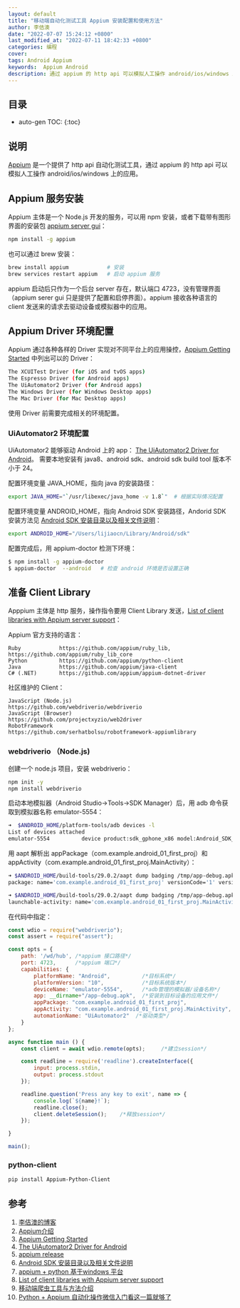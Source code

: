 ```yaml
---
layout: default
title: "移动端自动化测试工具 Appium 安装配置和使用方法"
author: 李佶澳
date: "2022-07-07 15:24:12 +0800"
last_modified_at: "2022-07-11 18:42:33 +0800"
categories: 编程
cover:
tags: Android Appium
keywords:  Appium Android
description: 通过 appium 的 http api 可以模拟人工操作 android/ios/windows 上的应用
---
```


## 目录

* auto-gen TOC:
{:toc}

## 说明

[Appium][2] 是一个提供了 http api 自动化测试工具，通过 appium 的 http api 可以模拟人工操作 android/ios/windows 上的应用。

## Appium 服务安装

Appium 主体是一个 Node.js 开发的服务，可以用 npm 安装，或者下载带有图形界面的安装包 [appium server gui][5]：

```sh
npm install -g appium
```

也可以通过 brew 安装：

```sh
brew install appium            # 安装
brew services restart appium   # 启动 appium 服务
```

appium 启动后只作为一个后台 server 存在，默认端口 4723，没有管理界面（appium serer gui 只是提供了配置和启停界面）。appium 接收各种语言的 client 发送来的请求去驱动设备或模拟器中的应用。

## Appium Driver 环境配置

Appium 通过各种各样的 Driver 实现对不同平台上的应用操控，[Appium Getting Started][3] 中列出可以的 Driver：

```sh
The XCUITest Driver (for iOS and tvOS apps)
The Espresso Driver (for Android apps)
The UiAutomator2 Driver (for Android apps)
The Windows Driver (for Windows Desktop apps)
The Mac Driver (for Mac Desktop apps)
```

使用 Driver 前需要完成相关的环境配置。

###  UiAutomator2 环境配置

UiAutomator2 能够驱动 Android 上的 app： [The UiAutomator2 Driver for Android][4]。
需要本地安装有 java8、android sdk、android sdk build tool 版本不小于 24。

配置环境变量 JAVA_HOME，指向 java 的安装路径：

```sh
export JAVA_HOME="`/usr/libexec/java_home -v 1.8`"  # 根据实际情况配置
```

配置环境变量 ANDROID_HOME，指向 Android SDK 安装路径，Andorid SDK 安装方法见 [Android SDK 安装目录以及相关文件说明][6]：

```sh
export ANDROID_HOME="/Users/lijiaocn/Library/Android/sdk"
```

配置完成后，用 appium-doctor 检测下环境：

```sh
$ npm install -g appium-doctor
$ appium-doctor  --android   # 检查 android 环境是否设置正确
```

## 准备 Client Library

Apppium 主体是 http 服务，操作指令要用 Client Library 发送，[List of client libraries with Appium server support][8]：

Appium 官方支持的语言：

```
Ruby            https://github.com/appium/ruby_lib, https://github.com/appium/ruby_lib_core
Python          https://github.com/appium/python-client
Java            https://github.com/appium/java-client
C# (.NET)       https://github.com/appium/appium-dotnet-driver
```

社区维护的 Client：

```
JavaScript (Node.js)          https://github.com/webdriverio/webdriverio
JavaScript (Browser)          https://github.com/projectxyzio/web2driver
RobotFramework                https://github.com/serhatbolsu/robotframework-appiumlibrary
```

### webdriverio （Node.js)

创建一个 node.js 项目，安装 webdriverio：

```sh
npm init -y 
npm install webdriverio
```

启动本地模拟器（Android Studio->Tools->SDK Manager）后，用 adb 命令获取到模拟器名称 emulator-5554：

```sh
➜  $ANDROID_HOME/platform-tools/adb devices -l
List of devices attached
emulator-5554          device product:sdk_gphone_x86 model:Android_SDK_built_for_x86 device:generic_x86 transport_id:2
```

用 aapt 解析出 appPackage（com.example.android_01_first_proj）和 appActivity（com.example.android_01_first_proj.MainActivity）：

```sh
➜ $ANDROID_HOME/build-tools/29.0.2/aapt dump badging /tmp/app-debug.apk |grep package
package: name='com.example.android_01_first_proj' versionCode='1' versionName='1.0' compileSdkVersion='31' compileSdkVersionCodename='12'

➜ $ANDROID_HOME/build-tools/29.0.2/aapt dump badging /tmp/app-debug.apk |grep launchable-activity
launchable-activity: name='com.example.android_01_first_proj.MainActivity'  label='android-01-first-proj' icon=''
```

在代码中指定：


```js
const wdio = require("webdriverio");
const assert = require("assert");

const opts = {
    path: '/wd/hub', /*appium 接口路径*/
    port: 4723,      /*appium 端口*/
    capabilities: {
        platformName: "Android",          /*目标系统*/
        platformVersion: "10",            /*目标系统版本*/
        deviceName: "emulator-5554",      /*adb管理的模拟器/设备名称*/
        app: __dirname+"/app-debug.apk",  /*安装到目标设备的应用文件*/
        appPackage: "com.example.android_01_first_proj",                 /*目标 app 的包名*/    
        appActivity: "com.example.android_01_first_proj.MainActivity",   /*目标 app 的登陆Activity*/    
        automationName: "UiAutomator2"  /*驱动类型*/
    }
};

async function main () {
    const client = await wdio.remote(opts);     /*建立session*/

    const readline = require('readline').createInterface({
        input: process.stdin,
        output: process.stdout
    });

    readline.question('Press any key to exit', name => {
        console.log(`${name}!`);
        readline.close();
        client.deleteSession();    /*释放session*/
    });

}

main();
```

### python-client

```sh
pip install Appium-Python-Client 
```

## 参考

1. [李佶澳的博客][1]
2. [Appium介绍][2]
3. [Appium Getting Started][3]
4. [The UiAutomator2 Driver for Android][4]
5. [appium release][5]
6. [Android SDK 安装目录以及相关文件说明][6]
7. [appium + python 基于windows 平台][7]
8. [List of client libraries with Appium server support][8]
9. [移动端爬虫工具与方法介绍][9]
10. [Python + Appium 自动化操作微信入门看这一篇就够了][10]

[1]: https://www.lijiaocn.com "李佶澳的博客"
[2]: https://appium.io/docs/cn/about-appium/intro/ "Appium介绍" 
[3]: https://appium.io/docs/en/about-appium/getting-started/index.html "Appium Getting Started"
[4]: https://appium.io/docs/en/drivers/android-uiautomator2/index.html "The UiAutomator2 Driver for Android"
[5]: https://github.com/appium/appium-desktop/releases "appium release"
[6]: https://www.lijiaocn.com/%E7%BC%96%E7%A8%8B/2022/07/07/android-sdk-tools.html "Android SDK 安装目录以及相关文件说明"
[7]: https://www.cnblogs.com/shenh/p/11758917.html "appium + python 基于windows 平台"
[8]: https://appium.io/docs/en/about-appium/appium-clients/index.html "List of client libraries with Appium server support"
[9]: https://www.cnblogs.com/163yun/p/9681061.html "移动端爬虫工具与方法介绍"
[10]: https://blog.csdn.net/ityard/article/details/109498443 "Python + Appium 自动化操作微信入门看这一篇就够了"
